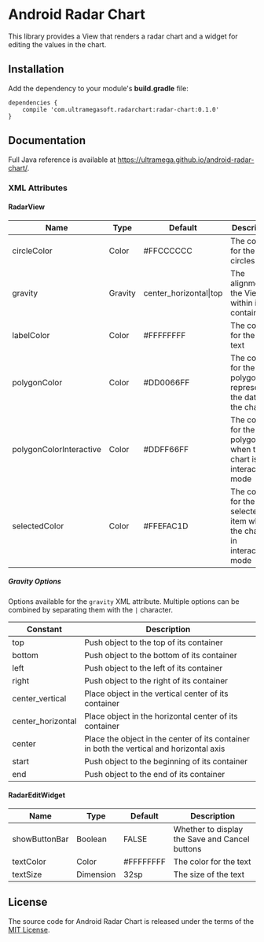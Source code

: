 # Android Radar Chart

This library provides a View that renders a radar chart and a widget for editing the values in the chart.

## Installation

Add the dependency to your module's **build.gradle** file:

    dependencies {
        compile 'com.ultramegasoft.radarchart:radar-chart:0.1.0'
    }

## Documentation

Full Java reference is available at https://ultramega.github.io/android-radar-chart/.

### XML Attributes

#### RadarView

| Name                    | Type    | Default                | Description                                                           |
|-------------------------|---------|------------------------|-----------------------------------------------------------------------|
| circleColor             | Color   | #FFCCCCCC              | The color for the circles                                             |
| gravity                 | Gravity | center_horizontal\|top | The alignment of the View within its container                        |
| labelColor              | Color   | #FFFFFFFF              | The color for the label text                                          |
| polygonColor            | Color   | #DD0066FF              | The color for the polygon representing the data in the chart          |
| polygonColorInteractive | Color   | #DDFF66FF              | The color for the polygon when the chart is in interactive mode       |
| selectedColor           | Color   | #FFEFAC1D              | The color for the selected item when the chart is in interactive mode |

##### Gravity Options

Options available for the `gravity` XML attribute. Multiple options can be combined by separating them with the `|` character.

| Constant          | Description                                                                              |
|-------------------|------------------------------------------------------------------------------------------|
| top               | Push object to the top of its container                                                  |
| bottom            | Push object to the bottom of its container                                               |
| left              | Push object to the left of its container                                                 |
| right             | Push object to the right of its container                                                |
| center_vertical   | Place object in the vertical center of its container                                     |
| center_horizontal | Place object in the horizontal center of its container                                   |
| center            | Place the object in the center of its container in both the vertical and horizontal axis |
| start             | Push object to the beginning of its container                                            |
| end               | Push object to the end of its container                                                  | 

#### RadarEditWidget

| Name          | Type      | Default   | Description                                    |
|---------------|-----------|-----------|------------------------------------------------|
| showButtonBar | Boolean   | FALSE     | Whether to display the Save and Cancel buttons |
| textColor     | Color     | #FFFFFFFF | The color for the text                         |
| textSize      | Dimension | 32sp      | The size of the text                           |

## License

The source code for Android Radar Chart is released under the terms of the [MIT License](http://sguidetti.mit-license.org/).
